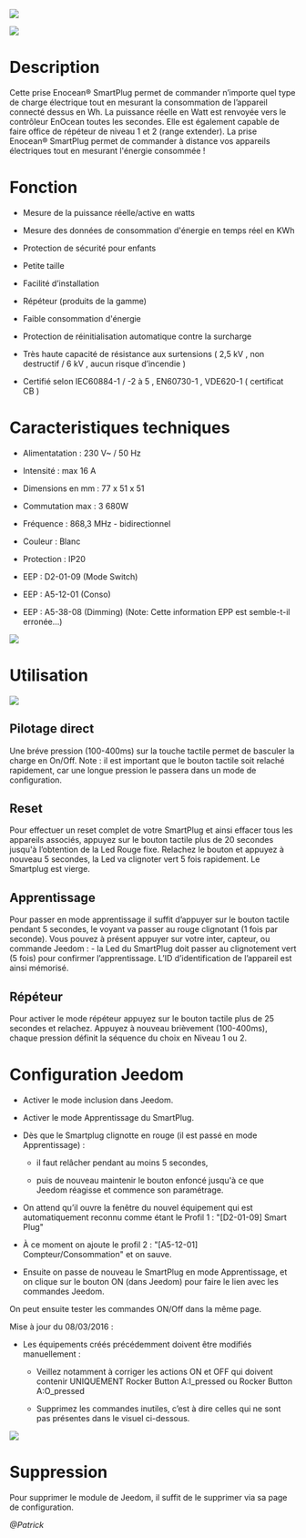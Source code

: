![](../images/Ubiwizz-smartplug/ubiwizz-smart-plug-enocean-FR.jpg)

![](../images/Ubiwizz-smartplug/ubiwizz-smart-plug-enocean-Schuko.jpg)

Description
===========

Cette prise Enocean® SmartPlug permet de commander n’importe quel type de charge électrique tout en mesurant la consommation de l’appareil connecté dessus en Wh. La puissance réelle en Watt est renvoyée vers le contrôleur EnOcean toutes les secondes. Elle est également capable de faire office de répéteur de niveau 1 et 2 (range extender). La prise Enocean® SmartPlug permet de commander à distance vos appareils électriques tout en mesurant l'énergie consommée !

Fonction
========

-   Mesure de la puissance réelle/active en watts

-   Mesure des données de consommation d'énergie en temps réel en KWh

-   Protection de sécurité pour enfants

-   Petite taille

-   Facilité d’installation

-   Répéteur (produits de la gamme)

-   Faible consommation d'énergie

-   Protection de réinitialisation automatique contre la surcharge

-   Très haute capacité de résistance aux surtensions ( 2,5 kV , non destructif / 6 kV , aucun risque d’incendie )

-   Certifié selon IEC60884-1 / -2 à 5 , EN60730-1 , VDE620-1 ( certificat CB )

Caracteristiques techniques
===========================

-   Alimentatation : 230 V\~ / 50 Hz

-   Intensité : max 16 A

-   Dimensions en mm : 77 x 51 x 51

-   Commutation max : 3 680W

-   Fréquence : 868,3 MHz - bidirectionnel

-   Couleur : Blanc

-   Protection : IP20

-   EEP : D2-01-09 (Mode Switch)

-   EEP : A5-12-01 (Conso)

-   EEP : A5-38-08 (Dimming) (Note: Cette information EPP est semble-t-il erronée…)

![](../images/Ubiwizz-smartplug/ubiwizz-smart-plug-enocean-FR_Size.jpg)

Utilisation
===========

![](../images/Ubiwizz-smartplug/ubiwizz-smart-plug-enocean-boutons.jpg)

Pilotage direct
---------------

Une bréve pression (100-400ms) sur la touche tactile permet de basculer la charge en On/Off. Note : il est important que le bouton tactile soit relaché rapidement, car une longue pression le passera dans un mode de configuration.

Reset
-----

Pour effectuer un reset complet de votre SmartPlug et ainsi effacer tous les appareils associés, appuyez sur le bouton tactile plus de 20 secondes jusqu'à l’obtention de la Led Rouge fixe. Relachez le bouton et appuyez à nouveau 5 secondes, la Led va clignoter vert 5 fois rapidement. Le Smartplug est vierge.

Apprentissage
-------------

Pour passer en mode apprentissage il suffit d’appuyer sur le bouton tactile pendant 5 secondes, le voyant va passer au rouge clignotant (1 fois par seconde). Vous pouvez à présent appuyer sur votre inter, capteur, ou commande Jeedom : - la Led du SmartPlug doit passer au clignotement vert (5 fois) pour confirmer l’apprentissage. L’ID d’identification de l’appareil est ainsi mémorisé.

Répéteur
--------

Pour activer le mode répéteur appuyez sur le bouton tactile plus de 25 secondes et relachez. Appuyez à nouveau brièvement (100-400ms), chaque pression définit la séquence du choix en Niveau 1 ou 2.

Configuration Jeedom
====================

-   Activer le mode inclusion dans Jeedom.

-   Activer le mode Apprentissage du SmartPlug.

-   Dès que le Smartplug clignotte en rouge (il est passé en mode Apprentissage) :

    -   il faut relâcher pendant au moins 5 secondes,

    -   puis de nouveau maintenir le bouton enfoncé jusqu'à ce que Jeedom réagisse et commence son paramétrage.

-   On attend qu’il ouvre la fenêtre du nouvel équipement qui est automatiquement reconnu comme étant le Profil 1 : "[D2-01-09] Smart Plug"

-   À ce moment on ajoute le profil 2 : "[A5-12-01] Compteur/Consommation" et on sauve.

-   Ensuite on passe de nouveau le SmartPlug en mode Apprentissage, et on clique sur le bouton ON (dans Jeedom) pour faire le lien avec les commandes Jeedom.

On peut ensuite tester les commandes ON/Off dans la même page.

Mise à jour du 08/03/2016 :

-   Les équipements créés précédemment doivent être modifiés manuellement :

    -   Veillez notamment à corriger les actions ON et OFF qui doivent contenir UNIQUEMENT Rocker Button A:I\_pressed ou Rocker Button A:O\_pressed

    -   Supprimez les commandes inutiles, c’est à dire celles qui ne sont pas présentes dans le visuel ci-dessous.

![](../images/Ubiwizz-smartplug/SmartPlugConfig.png)

Suppression
===========

Pour supprimer le module de Jeedom, il suffit de le supprimer via sa page de configuration.

*@Patrick*

